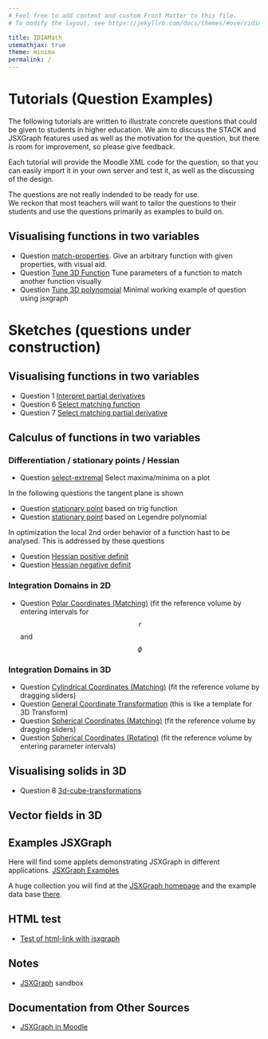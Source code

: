 ```yaml
---
# Feel free to add content and custom Front Matter to this file.
# To modify the layout, see https://jekyllrb.com/docs/themes/#overriding-theme-defaults

title: IDIAMath
usemathjax: true
theme: minima
permalink: /
---
```


# Tutorials (Question Examples)

The following tutorials are written to illustrate concrete questions
that could be given to students in higher education.
We aim to discuss the STACK and JSXGraph features used as well as the
motivation for the question, but there is room for improvement, so 
please give feedback.

Each tutorial will provide the Moodle XML code for the question,
so that you can easily import it in your own server and test it,
as well as the discussing of the design.

The questions are not really indended to be ready for use.  
We reckon that most teachers will want to tailor the questions to
their students and use the questions primarily as examples to build
on.

## Visualising functions in two variables

+ Question [match-properties](question/match-properties.md).
  Give an arbitrary function with given properties, with visual aid.
+ Question [Tune 3D Function](question/tune-3d-function.md)
    Tune parameters of a function to match another function visually
+ Question [Tune 3D polynomoial](question/tune-3d.md)
    Minimal working example of question using jsxgraph

# Sketches (questions under construction)

## Visualising functions in two variables

+ Question 1 [Interpret partial derivatives](question/partial-derivative.md)
+ Question 6 [Select matching function](question/select-matching-function.md)
+ Question 7 [Select matching partial derivative](question/select-matching-partial-derivative.md)

## Calculus of functions in two variables
### Differentiation / stationary points / Hessian
+ Question [select-extremal](question/select-extremal.md)
  Select maxima/minima on a plot

In the following questions the tangent plane is shown
+ Question [stationary point](question/2D_function_stationary.md) based on trig function
+ Question [stationary point](question/2D_function_stationary_legendre.md) based on Legendre polynomial

In optimization the local 2nd order behavior of a function hast to be analysed. This is addressed by these questions
+ Question [Hessian positive definit](question/2D_function_negative_definite_hessian.md) 
+ Question [Hessian negative definit](question/2D_function_negative_definite_hessian.md) 

### Integration Domains in 2D
+ Question [Polar Coordinates (Matching)](question/2D_polar_coordinates_matching_algebraic.md) (fit the reference volume by entering intervals for $$r$$ and $$\phi$$


### Integration Domains in 3D
+ Question [Cylindrical Coordinates (Matching)](question/3D_cylindrical_coordinates_matching.md) (fit the reference volume by dragging sliders)
+ Question [General Coordinate Transformation](question/3D_cylindrical_coordinates_matching.md) (this is like a template for 3D Transform)
+ Question [Spherical Coordinates (Matching)](question/3D_spherical_coordinates_matching.md) (fit the reference volume by dragging sliders)
+ Question [Spherical Coordinates (Rotating)](question/3D_spherical_coordinates_rotating.md) (fit the reference volume by entering parameter intervals)


## Visualising solids in 3D

+ Question 8 [3d-cube-transformations](solids/3d-cube-transformations.md)

## Vector fields in 3D

## Examples JSXGraph

Here will find some applets demonstrating JSXGraph in different applications. [JSXGraph Examples](JSXGraphExamples/JSXGraphExamples.md)

A huge collection you will find at the [JSXGraph homepage](https://jsxgraph.org) and the example data base [there](https://jsxgraph.uni-bayreuth.de/share/).
## HTML test
+ [Test of html-link with jsxgraph](question/htmltest.html)



## Notes

+ [JSXGraph](JSXGraph) sandbox

## Documentation from Other Sources

+ [JSXGraph in Moodle](https://moodle.oulu.fi/question/type/stack/doc/doc.php/Authoring/JSXGraph.md)
